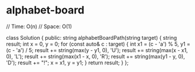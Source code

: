 # alphabet-board

// Time:  O(n)
// Space: O(1)

class Solution {
public:
    string alphabetBoardPath(string target) {
        string result;
        int x = 0, y = 0;
        for (const auto& c : target) {
            int x1 = (c - 'a') % 5, y1 = (c - 'a') / 5;
            result += string(max(y - y1, 0), 'U');
            result += string(max(x - x1, 0), 'L');
            result += string(max(x1 - x, 0), 'R');
            result += string(max(y1 - y, 0), 'D');
            result += "!";
            x = x1, y = y1;
        }
        return result;
    }
};
